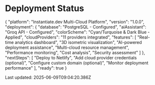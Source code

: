 # Deployment Status

{
  "platform": "Instantiate.dev Multi-Cloud Platform",
  "version": "1.0.0",
  "deployment": {
    "database": "PostgreSQL - Configured",
    "aiAssistant": "Groq API - Configured",
    "colorScheme": "Cyan/Turquoise & Dark Blue - Applied",
    "cloudProviders": "11 providers integrated",
    "features": [
      "Real-time analytics dashboard",
      "3D isometric visualization",
      "AI-powered deployment assistance",
      "Multi-cloud resource management",
      "Performance monitoring",
      "Cost analysis",
      "Security assessment"
    ]
  },
  "nextSteps": [
    "Deploy to Netlify",
    "Add cloud provider credentials (optional)",
    "Configure custom domain (optional)",
    "Monitor deployment performance"
  ],
  "ready": true
}

Last updated: 2025-06-09T09:04:20.386Z